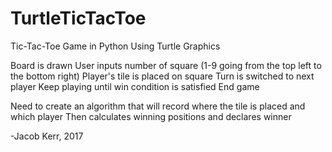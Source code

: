 # TurtleTicTacToe
Tic-Tac-Toe Game in Python Using Turtle Graphics

Board is drawn
User inputs number of square (1-9 going from the top left to the bottom right)
Player's tile is placed on square
Turn is switched to next player
Keep playing until win condition is satisfied
End game

Need to create an algorithm that will record where the tile is placed and which player
Then calculates winning positions and declares winner

-Jacob Kerr, 2017
